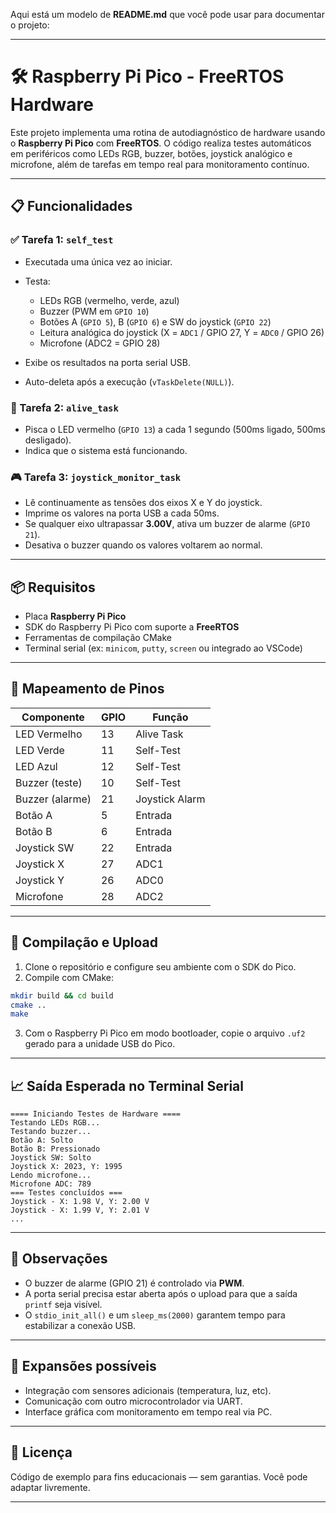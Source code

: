 Aqui está um modelo de **README.md** que você pode usar para documentar o projeto:

---

# 🛠️ Raspberry Pi Pico - FreeRTOS Hardware

Este projeto implementa uma rotina de autodiagnóstico de hardware usando o **Raspberry Pi Pico** com **FreeRTOS**. O código realiza testes automáticos em periféricos como LEDs RGB, buzzer, botões, joystick analógico e microfone, além de tarefas em tempo real para monitoramento contínuo.

---

## 📋 Funcionalidades

### ✅ Tarefa 1: `self_test`

* Executada uma única vez ao iniciar.
* Testa:

  * LEDs RGB (vermelho, verde, azul)
  * Buzzer (PWM em `GPIO 10`)
  * Botões A (`GPIO 5`), B (`GPIO 6`) e SW do joystick (`GPIO 22`)
  * Leitura analógica do joystick (X = `ADC1` / GPIO 27, Y = `ADC0` / GPIO 26)
  * Microfone (ADC2 = GPIO 28)
* Exibe os resultados na porta serial USB.
* Auto-deleta após a execução (`vTaskDelete(NULL)`).

### 🔴 Tarefa 2: `alive_task`

* Pisca o LED vermelho (`GPIO 13`) a cada 1 segundo (500ms ligado, 500ms desligado).
* Indica que o sistema está funcionando.

### 🎮 Tarefa 3: `joystick_monitor_task`

* Lê continuamente as tensões dos eixos X e Y do joystick.
* Imprime os valores na porta USB a cada 50ms.
* Se qualquer eixo ultrapassar **3.00V**, ativa um buzzer de alarme (`GPIO 21`).
* Desativa o buzzer quando os valores voltarem ao normal.

---

## 📦 Requisitos

* Placa **Raspberry Pi Pico**
* SDK do Raspberry Pi Pico com suporte a **FreeRTOS**
* Ferramentas de compilação CMake
* Terminal serial (ex: `minicom`, `putty`, `screen` ou integrado ao VSCode)

---

## 📌 Mapeamento de Pinos

| Componente      | GPIO | Função         |
| --------------- | ---- | -------------- |
| LED Vermelho    | 13   | Alive Task     |
| LED Verde       | 11   | Self-Test      |
| LED Azul        | 12   | Self-Test      |
| Buzzer (teste)  | 10   | Self-Test      |
| Buzzer (alarme) | 21   | Joystick Alarm |
| Botão A         | 5    | Entrada        |
| Botão B         | 6    | Entrada        |
| Joystick SW     | 22   | Entrada        |
| Joystick X      | 27   | ADC1           |
| Joystick Y      | 26   | ADC0           |
| Microfone       | 28   | ADC2           |

---

## 🚀 Compilação e Upload

1. Clone o repositório e configure seu ambiente com o SDK do Pico.
2. Compile com CMake:

```bash
mkdir build && cd build
cmake ..
make
```

3. Com o Raspberry Pi Pico em modo bootloader, copie o arquivo `.uf2` gerado para a unidade USB do Pico.

---

## 📈 Saída Esperada no Terminal Serial

```text
==== Iniciando Testes de Hardware ====
Testando LEDs RGB...
Testando buzzer...
Botão A: Solto
Botão B: Pressionado
Joystick SW: Solto
Joystick X: 2023, Y: 1995
Lendo microfone...
Microfone ADC: 789
=== Testes concluídos ===
Joystick - X: 1.98 V, Y: 2.00 V
Joystick - X: 1.99 V, Y: 2.01 V
...
```

---

## 🧠 Observações

* O buzzer de alarme (GPIO 21) é controlado via **PWM**.
* A porta serial precisa estar aberta após o upload para que a saída `printf` seja visível.
* O `stdio_init_all()` e um `sleep_ms(2000)` garantem tempo para estabilizar a conexão USB.

---

## 🧩 Expansões possíveis

* Integração com sensores adicionais (temperatura, luz, etc).
* Comunicação com outro microcontrolador via UART.
* Interface gráfica com monitoramento em tempo real via PC.

---

## 📄 Licença

Código de exemplo para fins educacionais — sem garantias. Você pode adaptar livremente.

---
